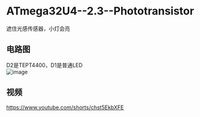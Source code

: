 # ATmega32U4--2.3--Phototransistor
遮住光感传感器，小灯会亮  
## 电路图  
D2是TEPT4400，D1是普通LED  
![image](https://github.com/wenxiwei00/ATmega32U4--2.3--Phototransistor/assets/114196821/aa248d60-11e0-419c-88c2-4951a9534261)  
## 视频  
https://www.youtube.com/shorts/chst5EkbXFE



